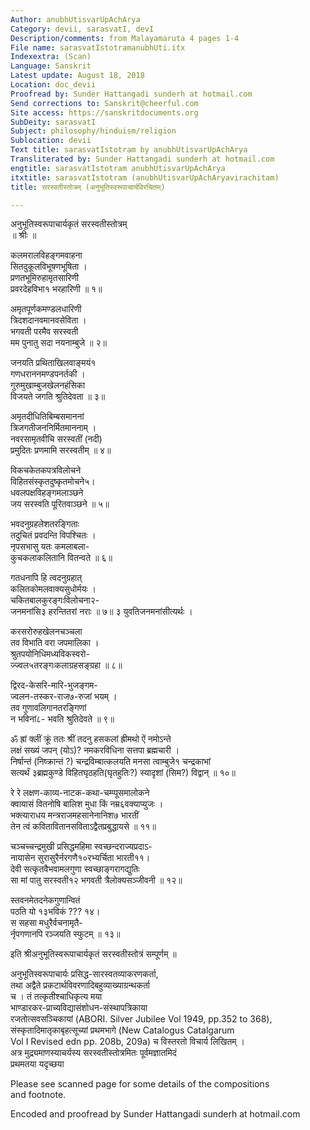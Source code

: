 ```yaml
---
Author: anubhUtisvarUpAchArya
Category: devii, sarasvatI, devI
Description/comments: from Malayamaruta 4 pages 1-4
File name: sarasvatIstotramanubhUti.itx
Indexextra: (Scan)
Language: Sanskrit
Latest update: August 18, 2018
Location: doc_devii
Proofread by: Sunder Hattangadi sunderh at hotmail.com
Send corrections to: Sanskrit@cheerful.com
Site access: https://sanskritdocuments.org
SubDeity: sarasvatI
Subject: philosophy/hinduism/religion
Sublocation: devii
Text title: sarasvatIstotram by anubhUtisvarUpAchArya
Transliterated by: Sunder Hattangadi sunderh at hotmail.com
engtitle: sarasvatIstotram anubhUtisvarUpAchArya
itxtitle: sarasvatIstotram (anubhUtisvarUpAchAryavirachitam)
title: सरस्वतीस्तोत्रम् (अनुभूतिस्वरूपाचार्यविरचितम्)

---
```

  
 अनुभूतिस्वरूपाचार्यकृतं सरस्वतीस्तोत्रम्   
॥ श्रीः ॥  
  
कलमरालविहङ्गमवाहना  
     सितदुकूलविभूषणभूषिता ।  
प्रणतभूमिरुहामृतसारिणी  
     प्रवरदेहविभा१ भरहारिणी ॥ १॥  
  
अमृतपूर्णकमण्डलधारिणी  
     त्रिदशदानवमानवसेविता ।  
भगवती परमैव सरस्वती  
     मम पुनातु सदा नयनाम्बुजे ॥ २॥  
  
जनयति प्रथिताखिलवाङ्मयं१  
     गणधराननमण्डपनर्तकी ।  
गुरुमुखाम्बुजखेलनहंसिका  
     विजयते जगति श्रुतिदेवता ॥ ३॥  
  
अमृतदीधितिबिम्बसमाननां   
     त्रिजगतीजननिर्मितमाननाम् ।  
नवरसामृतवीचि सरस्वतीं (नदी)  
     प्रमुदितः प्रणमामि सरस्वतीम् ॥ ४॥  
  
विकचकेतकपत्रविलोचने  
     विहितसंस्कृतदुष्कृतमोचने५।  
धवलपक्षविहङ्गमलाञ्छने  
     जय सरस्वति पूरितवाञ्छने ॥ ५॥  
  
भवदनुग्रहलेशतरङ्गिताः  
     तदुचितं प्रवदन्ति विपश्चितः ।  
नृपसभासु यतः कमलाबला-  
     कुचकलाकलितानि वितन्वते ॥ ६॥  
  
गतधनापि हि त्वदनुग्रहात्  
     कलितकोमलवाक्यसुधोर्मयः ।  
चकितबालकुरङ्गःविलोचना२-  
     जनमनांसि३ हरन्तितरां नराः ॥ ७॥ ३ युवतिजनमनांसीत्यर्थः ।  
  
करसरोरुहखेलनचञ्चला  
     तव विभाति वरा जपमालिका ।  
श्रुतपयोनिधिमध्यविकस्वरो-  
     ज्ज्वल५तरङ्गःकलाग्रहसङ्ग्रहा ॥ ८॥  
  
द्विरद-केसरि-मारि-भुजङ्गम-  
     ज्वलन-तस्कर-राज७-रुजां भयम् ।  
तव गुणावलिगानतरङ्गिणां  
     न भविनां८- भवति श्रुतिदेवते ॥ ९॥  
  
ॐ ह्रां क्लीं क्रूं ततः श्रीं तदनु हसकलां ह्रीमथो ऐं नमोऽन्ते  
     लक्षं सख्यं जपन् (योऽ)? नमकरविधिना सत्तपा ब्रह्मचारी ।  
निर्षान्तं (निष्क्रान्तं ?) चन्द्रविम्बात्कलयति मनसा त्वाम्बुजे१ चन्द्रकाभां  
     सत्यर्थं ३ब्रह्मकुण्डे विहितघृठहति(घृतहुतिः?) स्यादृशां (सिम?) विद्वान् ॥ १०॥  
  
रे रे लक्षण-काव्य-नाटक-कथा-चम्प्पूसमालोकने  
     क्वायासं वितनोषि बालिश मुधा किं नम्र६वक्याप्युजः ।  
भक्त्याराधय मन्त्रराजमहसानेनानिश७ भारतीं  
     तेन त्वं कवितावितानसविताऽद्वैतप्रबुद्धायसे ॥ ११॥  
  
चञ्चच्चन्द्रमुखी प्रसिद्धमहिमा स्वच्छन्दराज्यप्रदाऽ-  
     नायासेन सुरासुरैर्नरगणै१०रभ्यर्चिता भारती११।  
देवी सत्कृतवैभवामलगुणा स्वच्छाङ्गरागद्युतिः  
     सा मां पातु सरस्वती१२ भगवती त्रैलोक्यसञ्जीवनी ॥ १२॥  
  
स्तवनमेतदनेकगुणान्वितं  
     पठति यो १३भविकं  ??? १४।  
स सहसा मधुरैर्वचनामृतै-  
     र्नृपगणानपि रञ्जयति स्फुटम् ॥ १३॥  
  
इति श्रीअनुभूतिस्वरूपाचार्यकृतं सरस्वतीस्तोत्रं सम्पूर्णम् ॥  
  
अनुभूतिस्वरूपाचार्यः प्रसिद्ध-सारस्वतव्याकरणकर्ता,  
तथा अद्वैते प्रकटार्थविवरणादिबहुव्याख्याग्रन्थकर्ता  
च । तं तत्कृतीश्चाधिकृत्य मया  
भाण्डारकर-प्राच्यविद्यासंशोधन-संस्थापत्रिकाया  
रजतोत्सवसञ्चिकायां (ABORI. Silver Jubilee Vol 1949, pp.352 to 368),  
संस्कृतादिमातृकाबृहत्सूच्यां प्रथमभागे (New Catalogus Catalgarum  
Vol I Revised edn pp. 208b, 209a) च विस्तरतो विचार्य लिखितम् ।  
अत्र मुद्र्यमाणस्याचर्यस्य सरस्वतीस्तोत्रमितः पूर्वमज्ञातमिदं  
प्रथमतया यदृच्छया  
  
  
Please see scanned page for some details of the compositions  
and footnote.  
  
Encoded and proofread by Sunder Hattangadi sunderh at hotmail.com  
  
